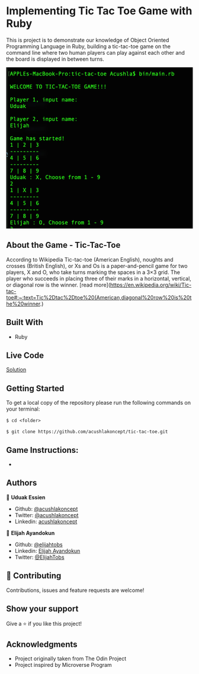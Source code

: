 # Implementing Tic Tac Toe Game with Ruby

This is project is to demonstrate our knowledge of Object Oriented Programming Language in Ruby, building a tic-tac-toe game on the command line where two human players can play against each other and the board is displayed in between turns.

![screenshot](./screenshot.jpg)

## About the Game - Tic-Tac-Toe

According to Wikipedia Tic-tac-toe (American English), noughts and crosses (British English), or Xs and Os is a paper-and-pencil game for two players, X and O, who take turns marking the spaces in a 3×3 grid. The player who succeeds in placing three of their marks in a horizontal, vertical, or diagonal row is the winner. [read more](https://en.wikipedia.org/wiki/Tic-tac-toe#:~:text=Tic%2Dtac%2Dtoe%20(American,diagonal%20row%20is%20the%20winner.)



## Built With

- Ruby

## Live Code
[Solution](#)


## Getting Started

To get a local copy of the repository please run the following commands on your terminal:

```
$ cd <folder>
```

```
$ git clone https://github.com/acushlakoncept/tic-tac-toe.git
```

## Game Instructions:

- 


## Authors

👤 **Uduak Essien**

- Github: [@acushlakoncept](https://github.com/acushlakoncept/)
- Twitter: [@acushlakoncept](https://twitter.com/acushlakoncept)
- Linkedin: [acushlakoncept](https://www.linkedin.com/in/acushlakoncept/)

👤 **Elijah Ayandokun**

- Github: [@elijahtobs](https://github.com/elijahtobs)
- Linkedin: [Elijah Ayandokun](https://www.linkedin.com/in/ayandokunelijah/)
- Twitter: [@ElijahTobs](https://twitter.com/ElijahTobs)

## 🤝 Contributing

Contributions, issues and feature requests are welcome!


## Show your support

Give a ⭐️ if you like this project!


## Acknowledgments

- Project originally taken from The Odin Project
- Project inspired by Microverse Program

